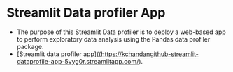 # Streamlit Data profiler App
- The purpose of this Streamlit Data profiler is to deploy a web-based app to perform exploratory data analysis using the Pandas data profiler package.
- [Streamlit data profiler app]((https://kchandangithub-streamlit-dataprofile-app-5vyg0r.streamlitapp.com/).
